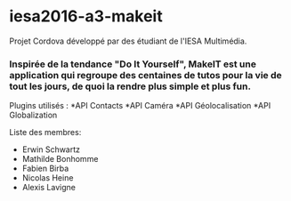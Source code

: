 # iesa2016-a3-makeit
Projet Cordova développé par des étudiant de l'IESA Multimédia.

### Inspirée de la tendance "Do It Yourself", MakeIT est une application qui regroupe des centaines de tutos pour la vie de tout les jours, de quoi la rendre plus simple et plus fun.

Plugins utilisés :
*API Contacts
*API Caméra
*API Géolocalisation
*API Globalization

Liste des membres:

* Erwin Schwartz
* Mathilde Bonhomme
* Fabien Birba
* Nicolas Heine
* Alexis Lavigne
